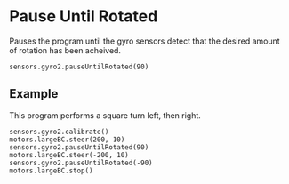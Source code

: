 # Pause Until Rotated

Pauses the program until the gyro sensors detect that the desired amount of rotation
has been acheived.

```
sensors.gyro2.pauseUntilRotated(90)
```

## Example

This program performs a square turn left, then right.

```blocks
sensors.gyro2.calibrate()
motors.largeBC.steer(200, 10)
sensors.gyro2.pauseUntilRotated(90)
motors.largeBC.steer(-200, 10)
sensors.gyro2.pauseUntilRotated(-90)
motors.largeBC.stop()
```